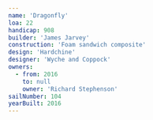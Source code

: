 ```yaml
---
name: 'Dragonfly'
loa: 22
handicap: 908
builder: 'James Jarvey'
construction: 'Foam sandwich composite'
design: 'Hardchine'
designer: 'Wyche and Coppock'
owners:
  - from: 2016
    to: null
    owner: 'Richard Stephenson'
sailNumber: 104
yearBuilt: 2016
---
```

